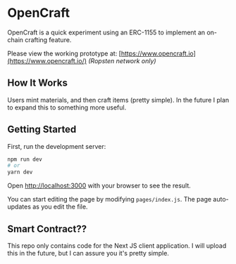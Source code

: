# OpenCraft

OpenCraft is a quick experiment using an ERC-1155 to implement an on-chain crafting feature.

Please view the working prototype at: [https://www.opencraft.io](https://www.opencraft.io/) _(Ropsten network only)_

## How It Works

Users mint materials, and then craft items (pretty simple). In the future I plan to expand this to something more useful.

## Getting Started

First, run the development server:

```bash
npm run dev
# or
yarn dev
```

Open [http://localhost:3000](http://localhost:3000) with your browser to see the result.

You can start editing the page by modifying `pages/index.js`. The page auto-updates as you edit the file.

## Smart Contract??

This repo only contains code for the Next JS client application. I will upload this in the future, but I can assure you it's pretty simple.
